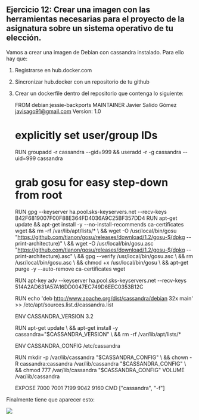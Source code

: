 ## Ejercicio 12: Crear una imagen con las herramientas necesarias para el proyecto de la asignatura sobre un sistema operativo de tu elección.

Vamos a crear una imagen de Debian con cassandra instalado. Para ello hay que:

1. Registrarse en hub.docker.com
2. Sincronizar hub.docker con un repositorio de tu github
3. Crear un dockerfile dentro del repositorio que contenga lo siguiente:

    FROM debian:jessie-backports
    MAINTAINER Javier Salido Gómez <javisago91@gmail.com> Version: 1.0 
     
    
     
    # explicitly set user/group IDs 
    RUN groupadd -r cassandra --gid=999 && useradd -r -g cassandra --uid=999 cassandra 
    
     
    # grab gosu for easy step-down from root 
    RUN gpg --keyserver ha.pool.sks-keyservers.net --recv-keys B42F6819007F00F88E364FD4036A9C25BF357DD4 
    RUN apt-get update && apt-get install -y --no-install-recommends ca-certificates wget && rm -rf /var/lib/apt/lists/* \ 
    && wget -O /usr/local/bin/gosu "https://github.com/tianon/gosu/releases/download/1.2/gosu-$(dpkg --print-architecture)" \ 
    && wget -O /usr/local/bin/gosu.asc "https://github.com/tianon/gosu/releases/download/1.2/gosu-$(dpkg --print-architecture).asc" \ 
    && gpg --verify /usr/local/bin/gosu.asc \ 
    	&& rm /usr/local/bin/gosu.asc \ 
    && chmod +x /usr/local/bin/gosu \ 
    	&& apt-get purge -y --auto-remove ca-certificates wget 
     
     
    RUN apt-key adv --keyserver ha.pool.sks-keyservers.net --recv-keys 514A2AD631A57A16DD0047EC749D6EEC0353B12C 
    
     
    RUN echo 'deb http://www.apache.org/dist/cassandra/debian 32x main' >> /etc/apt/sources.list.d/cassandra.list 
    
     
    ENV CASSANDRA_VERSION 3.2 
     
     
     RUN apt-get update \ 
    	&& apt-get install -y cassandra="$CASSANDRA_VERSION" \ 
    	&& rm -rf /var/lib/apt/lists/* 
     
    ENV CASSANDRA_CONFIG /etc/cassandra 
    
    
    
     
    RUN mkdir -p /var/lib/cassandra "$CASSANDRA_CONFIG" \ 
    && chown -R cassandra:cassandra /var/lib/cassandra "$CASSANDRA_CONFIG" \ 
    && chmod 777 /var/lib/cassandra "$CASSANDRA_CONFIG" 
    VOLUME /var/lib/cassandra 
    
     
    EXPOSE 7000 7001 7199 9042 9160 
    CMD ["cassandra", "-f"] 

Finalmente tiene que aparecer esto:

![](http://googledrive.com/host/0ByKPAGLB_FgcU1E3LVk2dWxsVzA/3-12-1.png)




